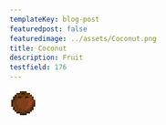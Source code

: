 ```yaml
---
templateKey: blog-post
featuredpost: false
featuredimage: ../assets/Coconut.png
title: Coconut
description: Fruit
testfield: 176
---
```

![Coconut](../assets/Coconut.png)